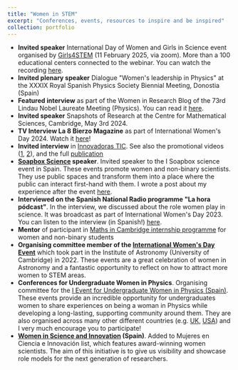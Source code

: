 ```yaml
---
title: "Women in STEM"
excerpt: "Conferences, events, resources to inspire and be inspired"
collection: portfolio
---
```


<!-- 
(https://innovadorastic.org). Featured in the 2024 edition of this [magazine]().
-->
- **Invited speaker** International Day of Women and Girls in Science event organised by [Girls4STEM](https://girls4stem.uv.es/#/principal) (11 February 2025, via zoom). More than a 100 educational centers connected to the webinar. You can watch the recording [here](https://www.youtube.com/watch?v=6hcqAeDie3s).
- **Invited plenary speaker** Dialogue "Women's leadership in Physics" at the XXXIX Royal Spanish Physics Society Biennial Meeting, Donostia (Spain)  
- **Featured interview** as part of the Women in Research Blog of the 73rd Lindau Nobel Laureate Meeting (Physics). You can read it [here](https://www.lindau-nobel.org/blog-women-in-research-lino24-irene-abril-cabezas/).  
- **Invited speaker** Snapshots of Research at the Centre for Mathematical Sciences, Cambridge, May 3rd 2024.
- **TV Interview La 8 Bierzo Magazine** as part of International Women's Day 2024. Watch it [here](https://www.youtube.com/watch?v=zi7Hv8knSAA)!   
- **Invited interview** in [Innovadoras TIC](https://innovadorastic.org/blog/posts/irene-abril-la-astrofisica-espanola-que-estudia-los-secretos-del-universo). See also the promotional videos ([1](https://youtu.be/elSC3eySXuo?feature=shared), [2](https://youtu.be/bwIRgq3e2Hk?feature=shared)), and the full [publication](https://cibsimplewebs.azureedge.net/innovadorastic/Innovadoras-TIC_Mujeres-referentes-del-siglo-XXI_2024.pdf)  
- **[Soapbox Science](http://soapboxscience.org) speaker**. Invited speaker to the I Soapbox science event in Spain. These events promote women and non-binary scientists. They use public spaces and transform them into a place where the public can interact first-hand with them. I wrote a post about my experience after the event [here](http://soapboxscience.org/2023/07/24/returning-home-roots-community-and-science/).  
- **Interviewed on the Spanish National Radio programme "La hora pódcast"**. In the interview, we discussed about the role women play in science. It was broadcast as part of International Women's Day 2023. You can listen to the interview (in Spanish!) [here](https://www.rtve.es/play/audios/la-hora-podcast/nuria-oliver-irene-cabezas-derroche-talento-cientificas-altos-vuelos-10-03-23/6826285/).
- **Mentor** of participant in [Maths in Cambridge internship programme](https://www.maths.cam.ac.uk/internships/philippa-fawcett-internship-programme) for women and non-binary students
- **Organising committee member of the [International Women's Day Event](https://www.ast.cam.ac.uk/about/equality.diversity/international.womens.day.ioa)** which took part in the Institute of Astronomy (University of Cambridge) in 2022. These events are a great celebration of women in Astronomy and a fantastic opportunity to reflect on how to attract more women to STEM areas.
- **Conferences for Undergraduate Women in Physics**. Organising committee for the [I Event for Undergraduate Women in Physics (Spain)](http://www.gemf-rsef.es/2021/07/01/i-encuentro-nacional-virtual-de-alumnas-de-fisica/). These events provide an incredible opportunity for undergraduates women to share experiences on being a woman in Physics while developing a long-lasting, supporting community around them. They are also organised across many other different countries (e.g. [UK](https://www.iop.org/conference-undergraduate-women-physics-uk-and-ireland), [USA](https://www.aps.org/programs/women/cuwip/)) and I very much encourage you to participate!
- **[Women in Science and Innovation](https://cientificasinnovadoras.fecyt.es) (Spain)**. Added to Mujeres en Ciencia e Innovación list, which features award-winning women scientists. The aim of this initiative is to give us visibility and showcase role models for the next generation of researchers.

<!-- - paginas web (conciencia) (https://mujeresconciencia.com) -->